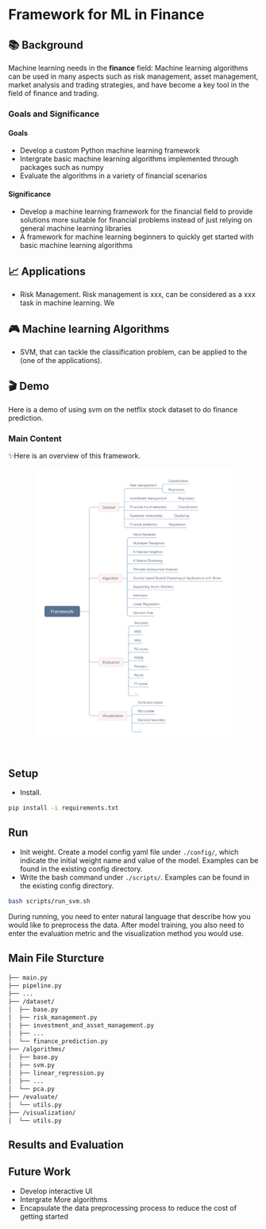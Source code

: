 # Framework for ML in Finance

## 📚 Background
Machine learning needs in the **finance** field: Machine learning algorithms can be used in many aspects such as risk management, asset management, market analysis and trading strategies, and have become a key tool in the field of finance and trading.
### Goals and Significance
#### Goals
* Develop a custom Python machine learning framework
* Intergrate basic machine learning algorithms implemented through packages such as numpy
* Evaluate the algorithms in a variety of financial scenarios
#### Significance
* Develop a machine learning framework for the financial field to provide solutions more suitable for financial problems instead of just relying on general machine learning libraries
* A framework for machine learning beginners to quickly get started with basic machine learning algorithms

## 📈 Applications
- Risk Management.
Risk management is xxx, can be considered as a xxx task in machine learning. We 

## 🎮 Machine learning Algorithms
- SVM, that can tackle the classification problem, can be applied to the (one of the applications).

## 🎬 Demo
Here is a demo of using svm on the netflix stock dataset to do finance prediction.




### Main Content
✨Here is an overview of this framework.
<br>
<div align="center">
<img src="assets/overview.jpg" width="400px">
</div>
<br>

## Setup
- Install.
```bash
pip install -i requirements.txt
```

## Run
- Init weight.
Create a model config yaml file under `./config/`, which indicate the initial weight name and value of the model. Examples can be found in the existing config directory.
- Write the bash command under `./scripts/`. Examples can be found in the existing config directory.
```bash
bash scripts/run_svm.sh
```
During running, you need to enter natural language that describe how you would like to preprocess the data. After model training, you also need to enter the evaluation metric and the visualization method you would use.


## Main File Sturcture
```
├── main.py
├── pipeline.py
├── ...
├── /dataset/
│  ├── base.py
│  ├── risk_management.py
│  ├── investment_and_asset_management.py
│  ├── ...
│  └── finance_prediction.py
├── /algorithms/
│  ├── base.py
│  ├── svm.py
│  ├── linear_regression.py
│  ├── ...
│  └── pca.py
├── /evaluate/
│  └── utils.py
├── /visualization/
│  └── utils.py
```

## Results and Evaluation


## Future Work
* Develop interactive UI
* Intergrate More algorithms
* Encapsulate the data preprocessing process to reduce the cost of getting started
